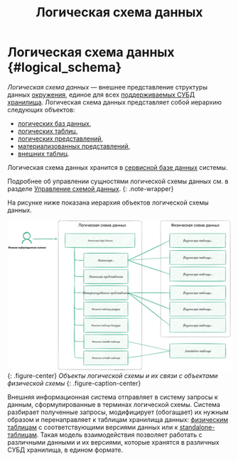 ﻿---
layout: default
title: Логическая схема данных
nav_order: 1
parent: Основные понятия
grand_parent: Обзор понятий, компонентов и связей
has_children: false
has_toc: false
---

# Логическая схема данных {#logical_schema}

_Логическая схема данных_ — внешнее представление структуры данных [окружения](../environment/environment.md), 
единое для всех [поддерживаемых СУБД](../../../introduction/supported_DBMS/supported_DBMS.md) 
[хранилища](../data_storage/data_storage.md). Логическая схема данных представляет собой иерархию 
следующих объектов:
*   [логических баз данных](../logical_db/logical_db.md),
*   [логических таблиц](../logical_table/logical_table.md),
*   [логических представлений](../logical_view/logical_view.md),
*   [материализованных представлений](../materialized_view/materialized_view.md),
*   [внешних таблиц](../external_table/external_table.md).

Логическая схема данных хранится в [сервисной базе данных](../service_db/service_db.md) системы.

Подробнее об управлении сущностями логической схемы данных см. в разделе
[Управление схемой данных](../../../working_with_system/logical_schema_update/logical_schema_update.md).
{: .note-wrapper}

На рисунке ниже показана иерархия объектов логической схемы данных.

![](logical_schema.svg)
{: .figure-center}
*Объекты логической схемы и их связи с объектами физической схемы*
{: .figure-caption-center}

Внешняя информационная система отправляет в систему запросы к данным, сформулированные в терминах 
логической схемы. Система разбирает полученные запросы, модифицирует (обогащает) их нужным образом и перенаправляет 
к таблицам хранилища данных: [физическим таблицам](../physical_table/physical_table.md) с соответствующими версиями данных 
или к [standalone-таблицам](../standalone_table/standalone_table.md).
Такая модель взаимодействия позволяет работать с различными данными и их версиями, которые хранятся в различных СУБД 
хранилища, в едином формате.